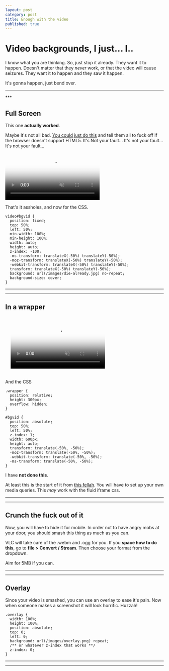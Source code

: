 ```yaml
---
layout: post
category: post
title: Enough with the video
published: true
---
```


# Video backgrounds, I just... I.. #

I know what you are thinking. So, just stop it already. They want it to happen. Doesn't matter that they *never* work, or that the video will cause seizures. They want it to happen and they saw it happen.

It's gonna happen, just bend over.

<hr class="rule">
***

## Full Screen ##

This one **actually worked**.

Maybe it's not all bad. [You could just do this](http://thenewcode.com/777/Create-Fullscreen-HTML5-Page-Background-Video) and tell them all to fuck off if the browser doesn't support HTML5. It's Not your fault... It's not your fault... It's not your fault...

<pre>
<video playsinline autoplay muted loop poster="/images/die-already.jpg" id="bgvid">
  <source src="die-already.webm" type="video/webm">
  <source src="die-already.mp4" type="video/mp4">
  <source src="die-already.ogg" type="video/ogg">
</video>
</pre>

That's it assholes, and now for the CSS.


	video#bgvid {
      position: fixed;
      top: 50%;
      left: 50%;
      min-width: 100%;
      min-height: 100%;
      width: auto;
      height: auto;
      z-index: -100;
      -ms-transform: translateX(-50%) translateY(-50%);
      -moz-transform: translateX(-50%) translateY(-50%);
      -webkit-transform: translateX(-50%) translateY(-50%);
      transform: translateX(-50%) translateY(-50%);
      background: url(/images/die-already.jpg) no-repeat;
      background-size: cover;
	}

***
***

## In a wrapper ##

<pre>
<div class="wrapper">
  <video playsinline autoplay muted loop poster="/images/die-already.jpg" id="bgvid">
    <source src="die-already.webm" type="video/webm">
    <source src="die-already.mp4" type="video/mp4">
    <source src="die-already.ogg" type="video/ogg">
	</video>
</div>
</pre>

And the CSS

	.wrapper {
      position: relative;
      height: 300px;
      overflow: hidden;
    }

	#bgvid {
      position: absolute;
      top: 50%;
      left: 50%;
      z-index: 1;
      width: 600px;
      height: auto;
      transform: translate(-50%, -50%);
      -moz-transform: translate(-50%, -50%);
      -webkit-transform: translate(-50%, -50%);
      -ms-transform: translate(-50%, -50%);
    }

I have **not done this**.

At least this is the start of it from [this fellah](http://callmenick.com/post/html5-video-jumpstart-examples). You will have to set up your own media queries. This *may* work with the fluid iframe css.

***
***

## Crunch the fuck out of it ##

Now, you will have to hide it for mobile. In order not to have angry mobs at your door, you should smash this thing as much as you can.

VLC will take care of the .webm and .ogg for you. If you **space how to do this**, go to **file > Convert / Stream**. Then choose your format from the dropdown.

Aim for 5MB if you can.

***
***

## Overlay ##

Since your video is smashed, you can use an overlay to ease it's pain. Now when someone makes a screenshot it will look horrific. Huzzah!

	.overlay {
  	  width: 100%;
      height: 100%;
      position: absolute;
      top: 0;
      left: 0;
      background: url(/images/overlay.png) repeat;
      /** or whatever z-index that works **/
      z-index: 0;
    }

***
***
